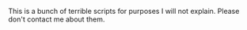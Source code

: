 This is a bunch of terrible scripts for purposes I will not explain. Please don't contact me about them.
